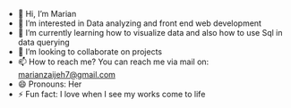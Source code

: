 - 👋 Hi, I’m Marian 
- 👀 I’m interested in Data analyzing and front end web development 
- 🌱 I’m currently learning how to visualize data and also how to use Sql in data querying 
- 💞️ I’m looking to collaborate on projects 
- 📫 How to reach me? You can reach me via mail on: marianzaijeh7@gmail.com
- 😄 Pronouns: Her
- ⚡ Fun fact: I love when I see my works come to life

<!---
Marianzo/Marianzo is a ✨ special ✨ repository because its `README.md` (this file) appears on your GitHub profile.
You can click the Preview link to take a look at your changes.
--->
